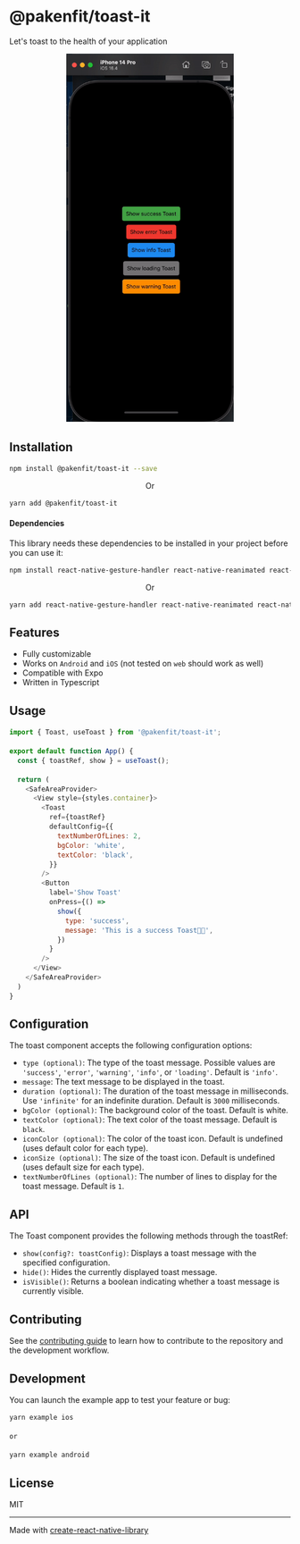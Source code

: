 # @pakenfit/toast-it

Let's toast to the health of your application

<p align='center'>
  <img src='./screenshots/demo.gif' width="300">
</p>


## Installation

```sh
npm install @pakenfit/toast-it --save
```

<p align="center">Or</p>

```sh
yarn add @pakenfit/toast-it
```

#### Dependencies
This library needs these dependencies to be installed in your project before you can use it:

```sh
npm install react-native-gesture-handler react-native-reanimated react-native-safe-area-context --save
```
<p align="center">Or</p>

```sh
yarn add react-native-gesture-handler react-native-reanimated react-native-safe-area-context
```

## Features

- Fully customizable
- Works on `Android` and `iOS` (not tested on `web` should work as well)
- Compatible with Expo
- Written in Typescript


## Usage

```js
import { Toast, useToast } from '@pakenfit/toast-it';

export default function App() {
  const { toastRef, show } = useToast();

  return (
    <SafeAreaProvider>
      <View style={styles.container}>
        <Toast
          ref={toastRef}
          defaultConfig={{
            textNumberOfLines: 2,
            bgColor: 'white',
            textColor: 'black',
          }}
        />
        <Button
          label='Show Toast'
          onPress={() =>
            show({
              type: 'success',
              message: 'This is a success Toast🤙🏽',
            })
          }
        />
      </View>
    </SafeAreaProvider>
  )
}


```

## Configuration
The toast component accepts the following configuration options:

- `type (optional)`: The type of the toast message. Possible values are `'success'`, `'error'`, `'warning'`, `'info'`, or `'loading'`. Default is `'info'`.
- `message`: The text message to be displayed in the toast.
- `duration (optional)`: The duration of the toast message in milliseconds. Use `'infinite'` for an indefinite duration. Default is `3000` milliseconds.
- `bgColor (optional)`: The background color of the toast. Default is white.
- `textColor (optional)`: The text color of the toast message. Default is `black`.
- `iconColor (optional)`: The color of the toast icon. Default is undefined (uses default color for each type).
- `iconSize (optional)`: The size of the toast icon. Default is undefined (uses default size for each type).
- `textNumberOfLines (optional)`: The number of lines to display for the toast message. Default is `1`.



## API
The Toast component provides the following methods through the toastRef:

- `show(config?: toastConfig)`: Displays a toast message with the specified configuration.
- `hide()`: Hides the currently displayed toast message.
- `isVisible()`: Returns a boolean indicating whether a toast message is currently visible.


## Contributing

See the [contributing guide](CONTRIBUTING.md) to learn how to contribute to the repository and the development workflow.

## Development

You can launch the example app to test your feature or bug:

```sh
yarn example ios

or

yarn example android
```

## License

MIT

---

Made with [create-react-native-library](https://github.com/callstack/react-native-builder-bob)

